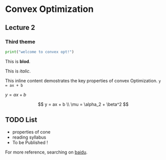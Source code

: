 # Convex Optimization
## Lecture 2
### Third theme

```python
print("welcome to convex opt!")
```

This is **blod**.

This is *italic*.

This inline content demostrates the key properties of convex Optimization.  `y = ax + b`

$y = ax + b$

$$
y =  ax + b \\
\mu = \alpha_2 + \beta^2
$$


## TODO List
-  properties of cone
-  reading syllabus  
-  To be Published !

For more reference, searching on [baidu](https://www.baidu.com/).